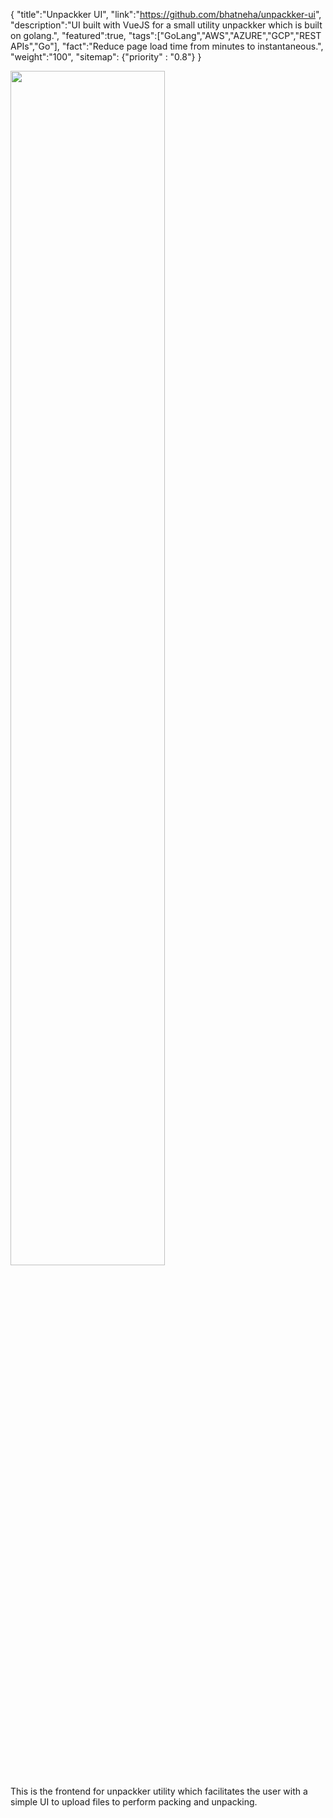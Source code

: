{
    "title":"Unpackker UI",
    "link":"https://github.com/bhatneha/unpackker-ui",
    "description":"UI built with VueJS for a small utility unpackker which is built on golang.",
    "featured":true,
    "tags":["GoLang","AWS","AZURE","GCP","REST APIs","Go"],
    "fact":"Reduce page load time from minutes to instantaneous.",
    "weight":"100",
    "sitemap": {"priority" : "0.8"}
}

<img src="/img/unpackker-ui-demo.gif" style="width: 70%; max-width: 70%; height: auto;"/>

This is the frontend for unpackker utility which facilitates the user with a simple UI to upload files to perform packing and unpacking.
